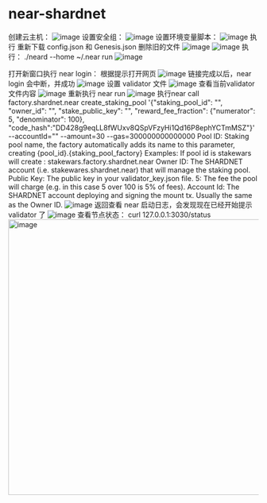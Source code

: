 # near-shardnet
创建云主机：
![image](https://user-images.githubusercontent.com/52590741/180730203-15a960a8-b27b-4153-aa34-df388dedb281.png)
设置安全组：
![image](https://user-images.githubusercontent.com/52590741/180730241-c4effe0c-91a8-40ae-a842-58e358cf83a7.png)
设置环境变量脚本：
![image](https://user-images.githubusercontent.com/52590741/180730335-b4468a47-ed8f-4b79-b4eb-9dbf0a25affb.png)
执行
重新下载 config.json 和 Genesis.json
删除旧的文件
![image](https://user-images.githubusercontent.com/52590741/180730353-8584dae2-ba58-4607-a6cc-09701086cb5a.png)
![image](https://user-images.githubusercontent.com/52590741/180730366-9aceb44d-7391-4fb4-9d2e-711c63f1652e.png)
执行：
./neard --home ~/.near run
![image](https://user-images.githubusercontent.com/52590741/180730406-62834750-bb6d-454b-8f00-11d83ccef496.png)

打开新窗口执行 near login：
根据提示打开网页
![image](https://user-images.githubusercontent.com/52590741/180732208-8b595965-1926-40b7-8aa7-03f4b04c948f.png)
链接完成以后，near login 会中断，并成功
![image](https://user-images.githubusercontent.com/52590741/180732291-bf2fa4e3-5e0d-47fd-98f7-daf97fa92e6f.png)
设置 validator 文件
![image](https://user-images.githubusercontent.com/52590741/180732344-d8fabcaa-6f4e-48df-85e2-9016df6be723.png)
查看当前validator文件内容 
![image](https://user-images.githubusercontent.com/52590741/180732405-f2a8f7f2-8663-4d4e-b501-322c36c24a21.png)
重新执行 near run
![image](https://user-images.githubusercontent.com/52590741/180732448-b72c6274-dcf4-46a7-979a-39bfdbfb7dfc.png)
执行near call factory.shardnet.near create_staking_pool '{"staking_pool_id": "<pool id>", "owner_id": "<accountId>", "stake_public_key": "<public key>", "reward_fee_fraction": {"numerator": 5, "denominator": 100}, "code_hash":"DD428g9eqLL8fWUxv8QSpVFzyHi1Qd16P8ephYCTmMSZ"}' --accountId="<accountId>" --amount=30 --gas=300000000000000
Pool ID: Staking pool name, the factory automatically adds its name to this parameter, creating {pool_id}.{staking_pool_factory} Examples:
If pool id is stakewars will create : stakewars.factory.shardnet.near
Owner ID: The SHARDNET account (i.e. stakewares.shardnet.near) that will manage the staking pool.
Public Key: The public key in your validator_key.json file.
5: The fee the pool will charge (e.g. in this case 5 over 100 is 5% of fees).
Account Id: The SHARDNET account deploying and signing the mount tx. Usually the same as the Owner ID.
![image](https://user-images.githubusercontent.com/52590741/180733132-2928e04f-c458-469d-a60c-6c2c8bc9d52d.png)
返回查看 near 启动日志，会发现现在已经开始提示 validator 了 
![image](https://user-images.githubusercontent.com/52590741/180733237-c916c65f-dc69-4585-9d55-f22e545d1d64.png)
查看节点状态：
curl 127.0.0.1:3030/status
<img width="555" alt="image" src="https://user-images.githubusercontent.com/52590741/180733353-f46b2edb-caa5-484a-8564-1bb14a4ee6ce.png">
